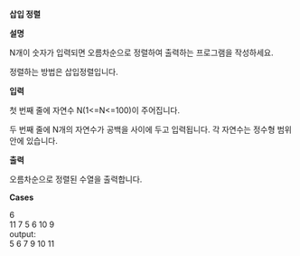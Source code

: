 **삽입 정렬**

**설명**

N개이 숫자가 입력되면 오름차순으로 정렬하여 출력하는 프로그램을 작성하세요.

정렬하는 방법은 삽입정렬입니다.

**입력**

첫 번째 줄에 자연수 N(1<=N<=100)이 주어집니다.

두 번째 줄에 N개의 자연수가 공백을 사이에 두고 입력됩니다. 각 자연수는 정수형 범위 안에 있습니다.

**출력**

오름차순으로 정렬된 수열을 출력합니다.

**Cases**

6<br>
11 7 5 6 10 9<br>
output:<br>
5 6 7 9 10 11